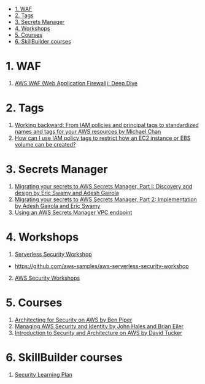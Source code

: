
<!-- TOC -->

- [1. WAF](#1-waf)
- [2. Tags](#2-tags)
- [3. Secrets Manager](#3-secrets-manager)
- [4. Workshops](#4-workshops)
- [5. Courses](#5-courses)
- [6. SkillBuilder courses](#6-skillbuilder-courses)

<!-- /TOC -->

# 1. WAF

1. [AWS WAF (Web Application Firewall): Deep Dive](https://dev.to/aws-builders/aws-waf-web-application-firewall-deep-dive-15bd)

# 2. Tags

1. [Working backward: From IAM policies and principal tags to standardized names and tags for your AWS resources by Michael Chan](https://aws.amazon.com/blogs/security/working-backward-from-iam-policies-and-principal-tags-to-standardized-names-and-tags-for-your-aws-resources/)
2. [How can I use IAM policy tags to restrict how an EC2 instance or EBS volume can be created?](https://repost.aws/knowledge-center/iam-policy-tags-restrict)

# 3. Secrets Manager

1. [Migrating your secrets to AWS Secrets Manager, Part I: Discovery and design by Eric Swamy and Adesh Gairola](https://aws.amazon.com/blogs/security/migrating-your-secrets-to-aws-secrets-manager-part-i-discovery-and-design/)
2. [Migrating your secrets to AWS Secrets Manager, Part 2: Implementation by Adesh Gairola and Eric Swamy](https://aws.amazon.com/blogs/security/migrating-your-secrets-to-aws-secrets-manager-part-2-implementation/)
3. [Using an AWS Secrets Manager VPC endpoint](https://docs.aws.amazon.com/secretsmanager/latest/userguide/vpc-endpoint-overview.html)

# 4. Workshops

1. [Serverless Security Workshop](https://catalog.us-east-1.prod.workshops.aws/workshops/026f84fd-f589-4a59-a4d1-81dc543fcd30/en-US)
- https://github.com/aws-samples/aws-serverless-security-workshop
2. [AWS Security Workshops](https://awssecworkshops.com/)

# 5. Courses

1. [Architecting for Security on AWS by Ben Piper](https://app.pluralsight.com/library/courses/architecting-security-aws/table-of-contents?aid=7010a000001xAKZAA2)
2. [Managing AWS Security and Identity by John Hales and Brian Eiler](https://app.pluralsight.com/library/courses/managing-aws-security-identity/table-of-contents?aid=7010a000001xAKZAA2)
3. [Introduction to Security and Architecture on AWS by David Tucker](https://app.pluralsight.com/library/courses/introduction-security-architecture-aws/table-of-contents?aid=7010a000001xAKZAA2)

# 6. SkillBuilder courses

1. [Security Learning Plan](https://explore.skillbuilder.aws/learn/lp/91/Security%2520Learning%2520Plan)